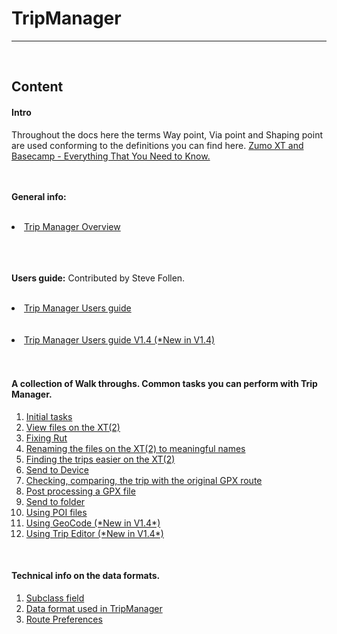 ﻿<html><head>
<meta http-equiv="Keywords" content="TripManager, Zumo, XT, XT2, Garmin, Trips, Routes, GPX">
<meta http-equiv="Description" content="TripManager">
<meta http-equiv="Content-Language" content="en-us">
<meta http-equiv="Content-Type" content="text/html; charset=utf-8">
</head>

<body>
<h1>TripManager</h1><hr>
<br>
<h2>Content</h2>
<h4>Intro</h4>
Throughout the docs here the terms Way point, Via point and Shaping point are used conforming to the definitions you can find here.
<a href="https://www.zumouserforums.co.uk/app.php/ZXT-P04">Zumo XT and Basecamp - Everything That You Need to Know.</a><br><br>

<br><b>General info:</b><br><br>
<li><a href="Tripmanager%20Overview.pdf">Trip Manager Overview</a></li><br><br>

<br><b>Users guide:</b> Contributed by Steve Follen.<br><br>
<li><a href="SMFollen/Trip%20Manager%20Users%20Guide.pdf">Trip Manager Users guide</a></li><br><br>
<li><a href="SMFollen/Trip%20Manager%20Users%20Guide_V1.4.pdf">Trip Manager Users guide V1.4 (*New in V1.4)</a></li><br><br>


<h4>A collection of Walk throughs. Common tasks you can perform with Trip Manager.</h4>
<ol>
     <li><a href="WalkThroughs/1%20Initial%20tasks.pdf">Initial tasks</a></li>
     <li><a href="WalkThroughs/2%20View%20files%20on%20the%20XT(2).pdf">View files on the XT(2)</a></li>
     <li><a href="WalkThroughs/3%20Fixing%20Rut.pdf">Fixing Rut</a></li>
     <li><a href="WalkThroughs/4%20Renaming%20the%20files%20on%20the%20XT(2)%20to%20meaningful%20names.pdf">Renaming the files on the XT(2) to meaningful names</a></li>
     <li><a href="WalkThroughs/5%20Finding%20the%20trips%20easier%20on%20the%20XT(2).pdf">Finding the trips easier on the XT(2)</a></li>
     <li><a href="WalkThroughs/6%20Send%20to%20Device.pdf">Send to Device</a></li>
     <li><a href="WalkThroughs/7%20Checking,%20comparing,%20the%20trip%20with%20the%20original%20GPX%20route.pdf">Checking, comparing, the trip with the original GPX route</a></li>
     <li><a href="WalkThroughs/8%20Post%20processing%20a%20GPX%20file.pdf">Post processing a GPX file</a></li>
     <li><a href="WalkThroughs/9%20Send%20to%20folder.pdf">Send to folder</a></li>
     <li><a href="WalkThroughs/10%20Using%20POI%20files.pdf">Using POI files</a></li>
     <li><a href="WalkThroughs/11%20Using%20GeoCode.pdf">Using GeoCode (*New in V1.4*)</a></li>
     <li><a href="WalkThroughs/12%20Using%20Trip%20Editor.pdf">Using Trip Editor (*New in V1.4*)</a></li>
</ol><br>

<h4>Technical info on the data formats.</h4>
<ol>
     <li><a href="DataFormats/Subclass%20for%20RoutePoints%20in%20Garmin%20GPX.pdf">Subclass field</a></li>
     <li><a href="DataFormats/DataFormats%20used.pdf">Data format used in TripManager</a></li>
     <li><a href="DataFormats/Route%20Preferences.xlsx">Route Preferences</a></li>
</ol>
</body>
</html>
